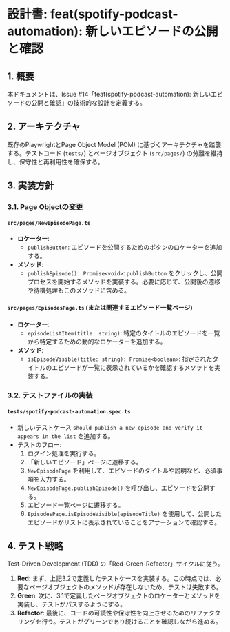 # 設計書: feat(spotify-podcast-automation): 新しいエピソードの公開と確認

## 1. 概要

本ドキュメントは、Issue #14「feat(spotify-podcast-automation): 新しいエピソードの公開と確認」の技術的な設計を定義する。

## 2. アーキテクチャ

既存のPlaywrightとPage Object Model (POM) に基づくアーキテクチャを踏襲する。テストコード (`tests/`) とページオブジェクト (`src/pages/`) の分離を維持し、保守性と再利用性を確保する。

## 3. 実装方針

### 3.1. Page Objectの変更

#### `src/pages/NewEpisodePage.ts`

- **ロケーター**:
  - `publishButton`: エピソードを公開するためのボタンのロケーターを追加する。
- **メソッド**:
  - `publishEpisode(): Promise<void>`: `publishButton` をクリックし、公開プロセスを開始するメソッドを実装する。必要に応じて、公開後の遷移や待機処理もこのメソッドに含める。

#### `src/pages/EpisodesPage.ts` (または関連するエピソード一覧ページ)

- **ロケーター**:
  - `episodeListItem(title: string)`: 特定のタイトルのエピソードを一覧から特定するための動的なロケーターを追加する。
- **メソッド**:
  - `isEpisodeVisible(title: string): Promise<boolean>`: 指定されたタイトルのエピソードが一覧に表示されているかを確認するメソッドを実装する。

### 3.2. テストファイルの実装

#### `tests/spotify-podcast-automation.spec.ts`

- 新しいテストケース `should publish a new episode and verify it appears in the list` を追加する。
- テストのフロー:
  1.  ログイン処理を実行する。
  2.  「新しいエピソード」ページに遷移する。
  3.  `NewEpisodePage` を利用して、エピソードのタイトルや説明など、必須事項を入力する。
  4.  `NewEpisodePage.publishEpisode()` を呼び出し、エピソードを公開する。
  5.  エピソード一覧ページに遷移する。
  6.  `EpisodesPage.isEpisodeVisible(episodeTitle)` を使用して、公開したエピソードがリストに表示されていることをアサーションで確認する。

## 4. テスト戦略

Test-Driven Development (TDD) の「Red-Green-Refactor」サイクルに従う。

1.  **Red**: まず、上記3.2で定義したテストケースを実装する。この時点では、必要なページオブジェクトのメソッドが存在しないため、テストは失敗する。
2.  **Green**: 次に、3.1で定義したページオブジェクトのロケーターとメソッドを実装し、テストがパスするようにする。
3.  **Refactor**: 最後に、コードの可読性や保守性を向上させるためのリファクタリングを行う。テストがグリーンであり続けることを確認しながら進める。
